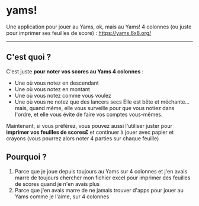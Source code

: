 # yams!

Une application pour jouer au Yams, ok, mais au Yams! 4 colonnes (ou juste pour imprimer ses feuilles de score) :
https://yams.6x8.org/

---

## C'est quoi ?
C'est juste **pour noter vos scores au Yams 4 colonnes** :
- Une où vous notez en descendant
- Une où vous notez en montant
- Une où vous notez comme vous voulez
- Une où vous ne notez que des lancers secs
Elle est bête et méchante... mais, quand même, elle vous surveille pour que vous notiez dans l'ordre, et elle vous évite de faire vos comptes vous-mêmes.

Maintenant, si vous préférez, vous pouvez aussi l'utiliser juster pour **imprimer vos feuilles de scores£** et continuer à jouer avec papier et crayons (vous pourrez alors noter 4 parties sur chaque feuille)

## Pourquoi ?
1. Parce que je joue depuis toujours au Yams sur 4 colonnes  et j'en avais marre de toujours chercher mon fichier excel pour imprimer des feuilles de scores quand je n'en avais plus
2. Parce que j'en avais marre de ne jamais trouver d'apps pour jouer au Yams comme je l'aime, sur 4 colonnes
